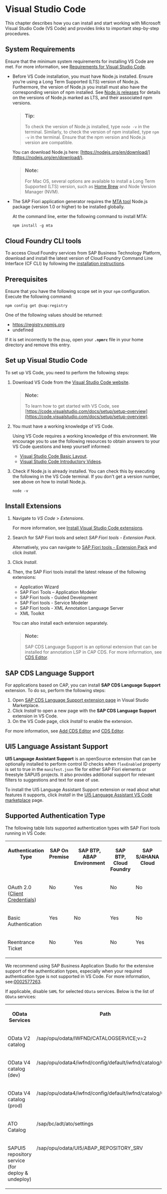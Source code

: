 <!-- loio17efa217f7f34a9eba53d7b209ca4280 -->

# Visual Studio Code

This chapter describes how you can install and start working with Microsoft Visual Studio Code \(VS Code\) and provides links to important step-by-step procedures.

<a name="loio002ae80eac034e6588af81827ab97332"/>

<!-- loio002ae80eac034e6588af81827ab97332 -->

## System Requirements

Ensure that the minimum system requirements for installing VS Code are met. For more information, see [Requirements for Visual Studio Code](https://code.visualstudio.com/docs/supporting/requirements).

-   Before VS Code installation, you must have Node.js installed. Ensure you’re using a Long Term Supported \(LTS\) version of Node.js. Furthermore, the version of Node.js you install must also have the corresponding version of npm installed. See [Node.js releases](https://nodejs.org/en/download/releases/) for details on the versions of Node.js marked as LTS, and their associated npm versions.

    > ### Tip:  
    > To check the version of Node.js installed, type `node -v` in the terminal. Similarly, to check the version of npm installed, type `npm -v` in the terminal. Ensure that the npm version and Node.js version are compatible.

    You can download Node.js here: [https://nodejs.org/en/download/](https://nodejs.org/en/download/).

    > ### Note:  
    > For Mac OS, several options are available to install a Long Term Supported \(LTS\) version, such as [Home Brew](https://brew.sh/) and Node Version Manager \(NVM\).

-   The SAP Fiori application generator requires the [MTA tool](https://www.npmjs.com/package/mta) Node.js package \(version 1.0 or higher\) to be installed globally.

    At the command line, enter the following command to install MTA:

    ```
    npm install -g mta
    ```


<a name="loiobdd272ac4d964fbfa59e956460e0e686"/>

<!-- loiobdd272ac4d964fbfa59e956460e0e686 -->

## Cloud Foundry CLI tools

To access Cloud Foundry services from SAP Business Technology Platform, download and install the latest version of Cloud Foundry Command Line Interface \(CF CLI\) by following the [installation instructions](https://docs.cloudfoundry.org/cf-cli/install-go-cli.html).

<a name="loio5701672c35354d5b91759a911eaf1171"/>

<!-- loio5701672c35354d5b91759a911eaf1171 -->

## Prerequisites

Ensure that you have the following scope set in your `npm` configuration. Execute the following command:

```
npm config get @sap:registry
```

One of the following values should be returned:

-   https://registry.npmjs.org
-   undefined

If it is set incorrectly to the `@sap`, open your **`.npmrc`** file in your home directory and remove this entry.

<a name="loio4ce76a049bab42b0843111af4c7dcb4c"/>

<!-- loio4ce76a049bab42b0843111af4c7dcb4c -->

## Set up Visual Studio Code

To set up VS Code, you need to perform the following steps:

1.  Download VS Code from the [Visual Studio Code website](https://code.visualstudio.com/download).

    > ### Note:  
    > To learn how to get started with VS Code, see [https://code.visualstudio.com/docs/setup/setup-overview](https://code.visualstudio.com/docs/setup/setup-overview).

2.  You must have a working knowledge of VS Code.

    Using VS Code requires a working knowledge of this environment. We encourage you to use the following resources to obtain answers to your VS Code questions and keep yourself informed:

    -   [Visual Studio Code Basic Layout](https://code.visualstudio.com/docs/getstarted/userinterface#_basic-layout).
    -   [Visual Studio Code Introductory Videos](https://code.visualstudio.com/docs/getstarted/introvideos).

3.  Check if Node.js is already installed. You can check this by executing the following in the VS Code terminal. If you don't get a version number, see above on how to install Node.js.

    ```
    node -v
    ```


<a name="loiof533419b114f476e98b55622eabaf0f7"/>

<!-- loiof533419b114f476e98b55622eabaf0f7 -->

## Install Extensions

1.  Navigate to *VS Code* \> *Extensions*.

    For more information, see [Install Visual Studio Code extensions](https://code.visualstudio.com/learn/get-started/extensions).

2.  Search for SAP Fiori tools and select *SAP Fiori tools - Extension Pack*.

    Alternatively, you can navigate to [SAP Fiori tools - Extension Pack](https://marketplace.visualstudio.com/items?itemName=SAPSE.sap-ux-fiori-tools-extension-pack) and click *Install*.

3.  Click *Install*.
4.  Then, the SAP Fiori tools install the latest release of the following extensions:

    -   Application Wizard
    -   SAP Fiori Tools – Application Modeler
    -   SAP Fiori tools - Guided Development
    -   SAP Fiori tools - Service Modeler
    -   SAP Fiori tools - XML Annotation Language Server
    -   XML Toolkit

    You can also install each extension separately.

    > ### Note:  
    > SAP CDS Language Support is an optional extension that can be installed for annotation LSP in CAP CDS. For more information, see [CDS Editor](https://cap.cloud.sap/docs/get-started/tools/#cds-editor).




<a name="loiof533419b114f476e98b55622eabaf0f7__section_mp4_xfh_3qb"/>

## SAP CDS Language Support

For applications based on CAP, you can install **SAP CDS Language Support** extension. To do so, perform the following steps:

1.  Open [SAP CDS Language Support extension page](https://marketplace.visualstudio.com/items?itemName=SAPSE.vscode-cds#overview) in Visual Studio Marketplace.
2.  Click *Install* to open a new page with the **SAP CDS Language Support** extension in VS Code.
3.  On the VS Code page, click *Install* to enable the extension.

For more information, see [Add CDS Editor](https://cap.cloud.sap/docs/get-started/tools/#add-cds-editor) and [CDS Editor](https://cap.cloud.sap/docs/get-started/tools/#cds-editor).



<a name="loiof533419b114f476e98b55622eabaf0f7__section_h4f_1gh_3qb"/>

## UI5 Language Assistant Support

**UI5 Language Assistant Support** is an openSource extension that can be optionally installed to perform control ID checks when `flexEnabled` property is set to true in the `manifest.json` file for either SAP Fiori elements or freestyle SAPUI5 projects. It also provides additional support for relevant filters to suggestions and text for ease of use.

To install the UI5 Language Assistant Support extension or read about what features it supports, click *Install* in the [UI5 Language Assistant VS Code marketplace](https://marketplace.visualstudio.com/items?itemName=SAPOSS.vscode-ui5-language-assistant&ssr=false#overview) page.

<a name="loio7b329a74721047808368fca5c28702c3"/>

<!-- loio7b329a74721047808368fca5c28702c3 -->

## Supported Authentication Type

The following table lists supported authentication types with SAP Fiori tools running in VS Code:


<table>
<tr>
<th valign="top">

Authentication Type

</th>
<th valign="top">

SAP On Premise

</th>
<th valign="top">

SAP BTP, ABAP Environment

</th>
<th valign="top">

SAP BTP, Cloud Foundry

</th>
<th valign="top">

SAP S/4HANA Cloud

</th>
</tr>
<tr>
<td valign="top">

OAuth 2.0 \([Client Credentials](https://help.sap.com/viewer/38c3df3f8da44a809f937220b3579607/Cloud/en-US/efdfb3a299904c9bb16948a53b6d8b16.html)\)

</td>
<td valign="top">

No

</td>
<td valign="top">

Yes

</td>
<td valign="top">

No

</td>
<td valign="top">

No

</td>
</tr>
<tr>
<td valign="top">

Basic Authentication

</td>
<td valign="top">

Yes

</td>
<td valign="top">

No

</td>
<td valign="top">

Yes

</td>
<td valign="top">

No

</td>
</tr>
<tr>
<td valign="top">

Reentrance Ticket

</td>
<td valign="top">

No

</td>
<td valign="top">

Yes

</td>
<td valign="top">

No

</td>
<td valign="top">

Yes

</td>
</tr>
</table>

We recommend using SAP Business Application Studio for the extensive support of the authentication types, especially when your required authentication type is not supported in VS Code. For more information, see:[0002577263](https://me.sap.com/notes/0002577263).

If applicable, disable `SAML` for selected `OData` services. Below is the list of `OData` services:


<table>
<tr>
<th valign="top">

OData Services

</th>
<th valign="top">

Path

</th>
</tr>
<tr>
<td valign="top">

OData V2 catalog

</td>
<td valign="top">

/sap/opu/odata/IWFND/CATALOGSERVICE;v=2

</td>
</tr>
<tr>
<td valign="top">

OData V4 catalog \(dev\)

</td>
<td valign="top">

/sap/opu/odata4/iwfnd/config/default/iwfnd/catalog/0001

</td>
</tr>
<tr>
<td valign="top">

OData V4 catalog \(prod\)

</td>
<td valign="top">

/sap/opu/odata4/iwfnd/config/default/iwfnd/catalog/0002

</td>
</tr>
<tr>
<td valign="top">

ATO Catalog

</td>
<td valign="top">

/sap/bc/adt/ato/settings

</td>
</tr>
<tr>
<td valign="top">

SAPUI5 repository service \(for deploy & undeploy\)

</td>
<td valign="top">

/sap/opu/odata/UI5/ABAP\_REPOSITORY\_SRV

</td>
</tr>
</table>

